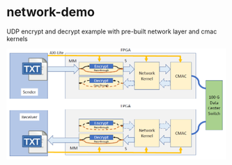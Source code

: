 # network-demo
UDP encrypt and decrypt example with pre-built network layer and cmac kernels

![plot](images/demo.png)
